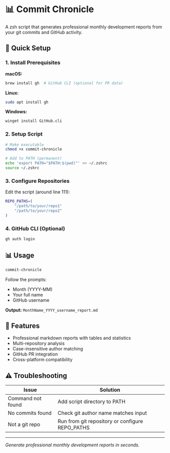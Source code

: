 # 📊 Commit Chronicle

A zsh script that generates professional monthly development reports from your git commits and GitHub activity.

## 🚀 Quick Setup

### 1. Install Prerequisites

**macOS:**
```bash
brew install gh  # GitHub CLI (optional for PR data)
```

**Linux:**
```bash
sudo apt install gh
```

**Windows:**
```bash
winget install GitHub.cli
```

### 2. Setup Script

```bash
# Make executable
chmod +x commit-chronicle

# Add to PATH (permanent)
echo 'export PATH="$PATH:$(pwd)"' >> ~/.zshrc
source ~/.zshrc
```

### 3. Configure Repositories

Edit the script (around line 111):
```bash
REPO_PATHS=(
    "/path/to/your/repo1"
    "/path/to/your/repo2"
)
```

### 4. GitHub CLI (Optional)

```bash
gh auth login
```

## 📊 Usage

```bash
commit-chronicle
```

Follow the prompts:
- Month (YYYY-MM)
- Your full name
- GitHub username

**Output:** `MonthName_YYYY_username_report.md`

## 🔧 Features

- Professional markdown reports with tables and statistics
- Multi-repository analysis
- Case-insensitive author matching
- GitHub PR integration
- Cross-platform compatibility

## ⚠️ Troubleshooting

| Issue | Solution |
|-------|----------|
| Command not found | Add script directory to PATH |
| No commits found | Check git author name matches input |
| Not a git repo | Run from git repository or configure REPO_PATHS |

---

*Generate professional monthly development reports in seconds.*